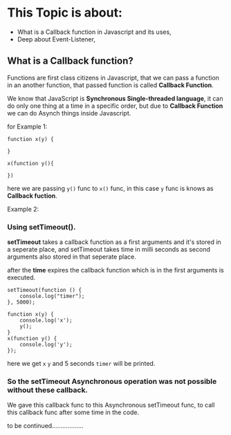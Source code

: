 # This Topic is about:
- What is a Callback function in Javascript and its uses,
- Deep about Event-Listener,

## What is a Callback function?

Functions are first class citizens in Javascript, that we can pass a function in an another function, that passed function is called **Callback Function**.

We know that JavaScript is **Synchronous Single-threaded language**, it can do only one thing at a time in a specific order, but due to **Callback Function** we can do Asynch things inside Javascript.

<!-- It gives access to the whole Asynchronous world in a Synchronous Single-threaded language. -->

for Example 1:
```
function x(y) {

}

x(function y(){
    
})
```
here we are passing `y()` func to `x()` func, in this case `y` func is knows as **Callback fuction**.

Example 2:
### Using setTimeout().
**setTimeout** takes a callback function as a first arguments and it's stored in a seperate place, and setTimeout takes time in milli seconds as second arguments also stored in that seperate place.

after the **time** expires the callback function which is in the first arguments is executed.

```
setTimeout(function () {
    console.log("timer");
}, 5000);

function x(y) {
    console.log('x');
    y();
}
x(function y() {
    console.log('y');
});
```
here we get `x` `y` and 5 seconds `timer` will be printed. 
### So the setTimeout Asynchronous operation was not possible without these callback.
We gave this callback func to this Asynchronous setTimeout func, to call this callback func after some time in the code.


to be continued..................
